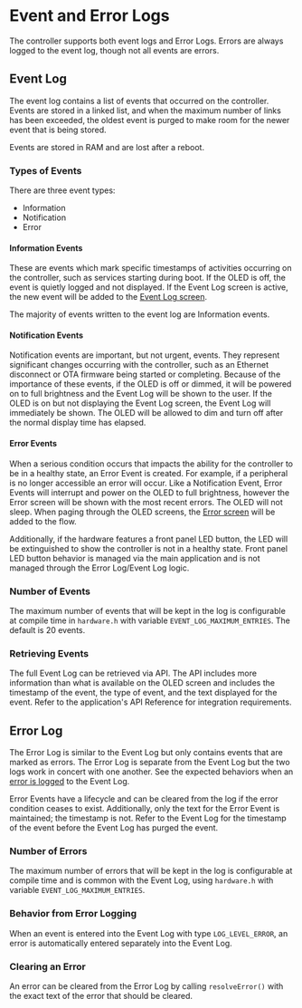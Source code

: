 # Event and Error Logs
The controller supports both event logs and Error Logs.  Errors are always logged to the event log, though not all events are errors.

## Event Log
The event log contains a list of events that occurred on the controller.  Events are stored in a linked list, and when the maximum number of links has been exceeded, the oldest event is purged to make room for the newer event that is being stored.

Events are stored in RAM and are lost after a reboot.

### Types of Events
There are three event types:
- Information
- Notification
- Error

#### Information Events
These are events which mark specific timestamps of activities occurring on the controller, such as services starting during boot.  If the OLED is off, the event is quietly logged and not displayed.  If the Event Log screen is active, the new event will be added to the [Event Log screen](/controller/support/OLED_screens/#event-log).

The majority of events written to the event log are Information events.

#### Notification Events
Notification events are important, but not urgent, events.  They represent significant changes occurring with the controller, such as an Ethernet disconnect or OTA firmware being started or completing.  Because of the importance of these events, if the OLED is off or dimmed, it will be powered on to full brightness and the Event Log will be shown to the user.  If the OLED is on but not displaying the Event Log screen, the Event Log will immediately be shown.  The OLED will be allowed to dim and turn off after the normal display time has elapsed.

#### Error Events
When a serious condition occurs that impacts the ability for the controller to be in a healthy state, an Error Event is created.  For example, if a peripheral is no longer accessible an error will occur.  Like a Notification Event, Error Events will interrupt and power on the OLED to full brightness, however the Error screen will be shown with the most recent errors.  The OLED will not sleep.  When paging through the OLED screens, the [Error screen](/controller/support/OLED_screens/#errors) will be added to the flow.

Additionally, if the hardware features a front panel LED button, the LED will be extinguished to show the controller is not in a healthy state.  Front panel LED button behavior is managed via the main application and is not managed through the Error Log/Event Log logic.

### Number of Events
The maximum number of events that will be kept in the log is configurable at compile time in `hardware.h` with variable `EVENT_LOG_MAXIMUM_ENTRIES`.  The default is 20 events.

### Retrieving Events
The full Event Log can be retrieved via API.  The API includes more information than what is available on the OLED screen and includes the timestamp of the event, the type of event, and the text displayed for the event.  Refer to the application's API Reference for integration requirements.

## Error Log
The Error Log is similar to the Event Log but only contains events that are marked as errors.  The Error Log is separate from the Event Log but the two logs work in concert with one another.  See the expected behaviors when an [error is logged](#error-events) to the Event Log.

Error Events have a lifecycle and can be cleared from the log if the error condition ceases to exist.  Additionally, only the text for the Error Event is maintained; the timestamp is not.  Refer to the Event Log for the timestamp of the event before the Event Log has purged the event.

### Number of Errors
The maximum number of errors that will be kept in the log is configurable at compile time and is common with the Event Log, using `hardware.h` with variable `EVENT_LOG_MAXIMUM_ENTRIES`.

### Behavior from Error Logging
When an event is entered into the Event Log with type `LOG_LEVEL_ERROR`, an error is automatically entered separately into the Event Log.

### Clearing an Error
An error can be cleared from the Error Log by calling `resolveError()` with the exact text of the error that should be cleared.